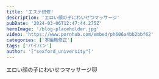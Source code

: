```yaml
---
title: 'エステ研修'
description: 'エロい顔の子にわいせつマッサージ'
pubDate: '2024-03-06T12:47:44.275Z'
heroImage: '/blog-placeholder.jpg'
video: 'https://www.pornhub.com/embed/ph606a4bb2bbf62'
categories: ['本編無修正']
tags: ['パイパン']
author: '["sexford_university"]'
---
```


エロい顔の子にわいせつマッサージ😻
